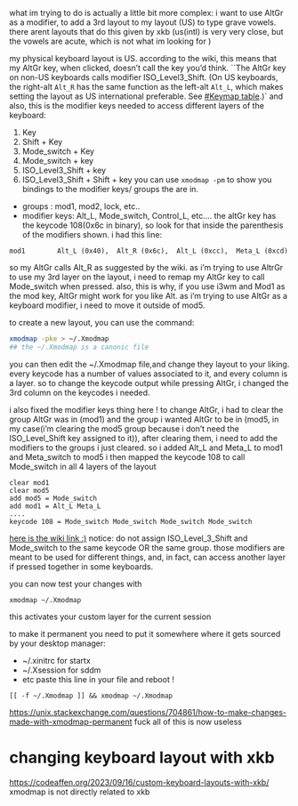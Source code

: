 what im trying to do is actually a little bit more complex:
i want to use AltGr as a modifier, to add a 3rd layout to my layout (US) to type grave vowels. there arent layouts that do this given by xkb (us(intl) is very very close, but the vowels are acute, which is not what im looking for )

my physical keyboard layout is US. according to the wiki, this means that my AltGr key, when clicked, doesn’t call the key you’d think.
``The AltGr key on non-US keyboards calls modifier ISO_Level3_Shift. (On US keyboards, the right-alt `Alt_R` has the same function as the left-alt `Alt_L`, which makes setting the layout as US international preferable. See [#Keymap table](https://wiki.archlinux.org/title/Xmodmap#Keymap_table).)`
and also, this is the modifier keys needed to access different layers of the keyboard:
1. Key
2. Shift + Key
3. Mode_switch + Key
4. Mode_switch + key
5. ISO_Level3_Shift + key
6. ISO_Level3_Shift + Shift + key
you can use `xmodmap -pm` to show you bindings to the modifier keys/ groups the are in. 
- groups : mod1, mod2, lock, etc..
- modifier keys: Alt_L, Mode_switch, Control_L, etc….
the altGr key has the keycode 108(0x6c in binary), so look for that inside the parenthesis of the modifiers shown. i had this line:
```
mod1        Alt_L (0x40),  Alt_R (0x6c),  Alt_L (0xcc),  Meta_L (0xcd)
```
so my AltGr calls Alt_R as suggested by the wiki.
as i’m trying to use AltrGr to use my 3rd layer on the layout, i need to remap my AltGr key to call Mode_switch when pressed.
also, this is why, if you use i3wm and Mod1 as the mod key,
AltGr might work for you like Alt. as i’m trying to use AltGr as a keyboard modifier, i need to move it outside of mod5.

to create a new layout, you can use the command:
```zsh
xmodmap -pke > ~/.Xmodmap
## the ~/.Xmodmap is a canonic file 
```
you can then edit the ~/.Xmodmap file,and change they layout to your liking. every keycode has a number of values associated to it, and every column is a layer. so to change the keycode output while pressing AltGr, i changed the 3rd column on the keycodes i needed.

i also fixed the modifier keys thing here ! to change AltGr, i had to clear the group AltGr was in (mod1) and the group i wanted AltGr to be in (mod5, in my case(i’m clearing the mod5 group because i don’t need the ISO_Level_Shift key assigned to it)), 
after clearing them, i need to add the modifiers to the groups i just cleared. so i added Alt_L and Meta_L to mod1 and Meta_switch to mod5
i then mapped the keycode 108 to call Mode_switch in all 4 layers of the layout
```
clear mod1
clear mod5
add mod5 = Mode_switch
add mod1 = Alt_L Meta_L
....
keycode 108 = Mode_switch Mode_switch Mode_switch Mode_switch
```
[here is the wiki link :)](https://wiki.archlinux.org/title/Xmodmap#Reassigning_modifiers_to_keys_on_your_keyboard)
notice: do not assign ISO_Level_3_Shift and Mode_switch to the same keycode OR the same group. those modifiers are meant to be used for different things, and, in fact, can access another layer if pressed together in some keyboards.

you can now test your changes with 
```
xmodmap ~/.Xmodmap
```
this activates your custom layer for the current session

to make it permanent you need to put it somewhere where it gets sourced by your desktop manager:
- ~/.xinitrc for startx
- ~/.Xsession for sddm
- etc
paste this line in your file and reboot !
```
[[ -f ~/.Xmodmap ]] && xmodmap ~/.Xmodmap
```
https://unix.stackexchange.com/questions/704861/how-to-make-changes-made-with-xmodmap-permanent fuck
all of this is now useless
# changing keyboard layout with xkb
https://codeaffen.org/2023/09/16/custom-keyboard-layouts-with-xkb/
xmodmap is not directly related to xkb